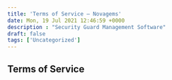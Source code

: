 ```yaml
---
title: 'Terms of Service – Novagems'
date: Mon, 19 Jul 2021 12:46:59 +0000
description : "Security Guard Management Software"
draft: false
tags: ['Uncategorized']
---
```


Terms of Service
---
